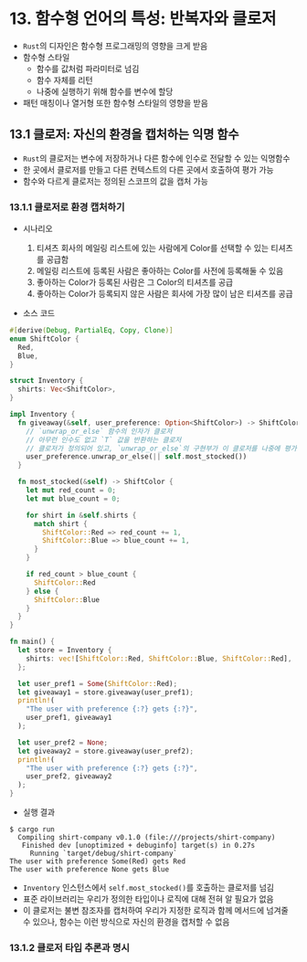 # 13. 함수형 언어의 특성: 반복자와 클로저

- `Rust`의 디자인은 함수형 프로그래밍의 영향을 크게 받음
- 함수형 스타일
  - 함수를 값처럼 파라미터로 넘김
  - 함수 자체를 리턴
  - 나중에 실행하기 위해 함수를 변수에 할당
- 패턴 매칭이나 열거형 또한 함수형 스타일의 영향을 받음

## 13.1 클로저: 자신의 환경을 캡처하는 익명 함수

- `Rust`의 클로저는 변수에 저장하거나 다른 함수에 인수로 전달할 수 있는 익명함수
- 한 곳에서 클로저를 만들고 다른 컨텍스트의 다른 곳에서 호출하여 평가 가능
- 함수와 다르게 클로저는 정의된 스코프의 값을 캡처 가능

### 13.1.1 클로저로 환경 캡처하기

- 시나리오

  1. 티셔츠 회사의 메일링 리스트에 있는 사람에게 Color를 선택할 수 있는 티셔츠를 공급함
  2. 메일링 리스트에 등록된 사람은 좋아하는 Color를 사전에 등록해둘 수 있음
  3. 좋아하는 Color가 등록된 사람은 그 Color의 티셔츠를 공급
  4. 좋아하는 Color가 등록되지 않은 사람은 회사에 가장 많이 남은 티셔츠를 공급

- 소스 코드

```rust
#[derive(Debug, PartialEq, Copy, Clone)]
enum ShiftColor {
  Red,
  Blue,
}

struct Inventory {
  shirts: Vec<ShiftColor>,
}

impl Inventory {
  fn giveaway(&self, user_preference: Option<ShiftColor>) -> ShiftColor {
    // `unwrap_or_else` 함수의 인자가 클로저
    // 아무런 인수도 없고 `T` 값을 반환하는 클로저
    // 클로저가 정의되어 있고, `unwrap_or_else`의 구현부가 이 클로저를 나중에 평가할 것
    user_preference.unwrap_or_else(|| self.most_stocked())
  }

  fn most_stocked(&self) -> ShiftColor {
    let mut red_count = 0;
    let mut blue_count = 0;

    for shirt in &self.shirts {
      match shirt {
        ShiftColor::Red => red_count += 1,
        ShiftColor::Blue => blue_count += 1,
      }
    }

    if red_count > blue_count {
      ShiftColor::Red
    } else {
      ShiftColor::Blue
    }
  }
}

fn main() {
  let store = Inventory {
    shirts: vec![ShiftColor::Red, ShiftColor::Blue, ShiftColor::Red],
  };

  let user_pref1 = Some(ShiftColor::Red);
  let giveaway1 = store.giveaway(user_pref1);
  println!(
    "The user with preference {:?} gets {:?}",
    user_pref1, giveaway1
  );

  let user_pref2 = None;
  let giveaway2 = store.giveaway(user_pref2);
  println!(
    "The user with preference {:?} gets {:?}",
    user_pref2, giveaway2
  );
}
```

- 실행 결과

```shell
$ cargo run
  Compiling shirt-company v0.1.0 (file:///projects/shirt-company)
   Finished dev [unoptimized + debuginfo] target(s) in 0.27s
     Running `target/debug/shirt-company`
The user with preference Some(Red) gets Red
The user with preference None gets Blue
```

- `Inventory` 인스턴스에서 `self.most_stocked()`를 호출하는 클로저를 넘김
- 표준 라이브러리는 우리가 정의한 타입이나 로직에 대해 전혀 알 필요가 없음
- 이 클로저는 불변 참조자를 캡처하여 우리가 지정한 로직과 함께 메서드에 넘겨줄 수 있으나, 함수는 이런 방식으로 자신의 환경을 캡처할 수 없음

### 13.1.2 클로저 타입 추론과 명시